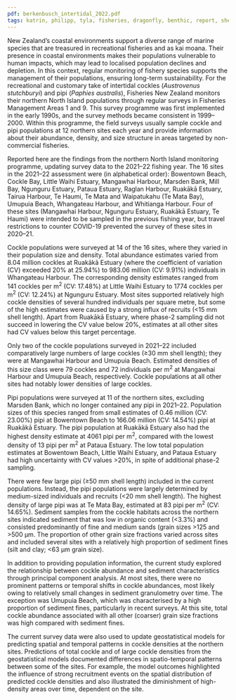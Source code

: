 ```yaml
---
pdf: berkenbusch_intertidal_2022.pdf
tags: katrin, philipp, tyla, fisheries, dragonfly, benthic, report, shellfish
---
```


New Zealand’s coastal environments support a diverse range of marine species that are treasured in
recreational fisheries and as kai moana. Their presence in coastal environments makes their populations
vulnerable to human impacts, which may lead to localised population declines and depletion. In this
context, regular monitoring of fishery species supports the management of their populations, ensuring
long-term sustainability. For the recreational and customary take of intertidal cockles
(*Austrovenus stutchburyi*) and pipi (*Paphies australis*), Fisheries New Zealand monitors their northern North Island
populations through regular surveys in Fisheries Management Areas 1 and 9. This survey programme
was first implemented in the early 1990s, and the survey methods became consistent in 1999–2000.
Within this programme, the field surveys usually sample cockle and pipi populations at 12 northern
sites each year and provide information about their abundance, density, and size structure in areas
targeted by non-commercial fisheries.

Reported here are the findings from the northern North Island monitoring programme, updating survey
data to the 2021–22 fishing year. The 16 sites in the 2021–22 assessment were (in alphabetical order):
Bowentown Beach, Cockle Bay, Little Waihi Estuary, Mangawhai Harbour, Marsden Bank, Mill Bay,
Ngunguru Estuary, Pataua Estuary, Raglan Harbour, Ruakākā Estuary, Tairua Harbour, Te Haumi, Te
Mata and Waipatukahu (Te Mata Bay), Umupuia Beach, Whangateau Harbour, and Whitianga Harbour.
Four of these sites (Mangawhai Harbour, Ngunguru Estuary, Ruakākā Estuary, Te Haumi) were intended
to be sampled in the previous fishing year, but travel restrictions to counter COVID-19 prevented the
survey of these sites in 2020–21.

Cockle populations were surveyed at 14 of the 16 sites, where they varied in their population size and
density. Total abundance estimates varied from 8.04 million cockles at Ruakākā Estuary (where the
coefficient of variation (CV) exceeded 20% at 25.94%) to 983.06 million (CV: 9.91%) individuals in
Whangateau Harbour. The corresponding density estimates ranged from 141 cockles per m<sup>2</sup> (CV:
17.48%) at Little Waihi Estuary to 1774 cockles per m<sup>2</sup> (CV: 12.24%) at Ngunguru Estuary. Most sites
supported relatively high cockle densities of several hundred individuals per square metre, but some of
the high estimates were caused by a strong influx of recruits (<15 mm shell length). Apart from
Ruakākā Estuary, where phase-2 sampling did not succeed in lowering the CV value below 20%,
estimates at all other sites had CV values below this target percentage.

Only two of the cockle populations surveyed in 2021–22 included comparatively large numbers of
large cockles (≥30 mm shell length); they were at Mangawhai Harbour and Umupuia Beach. Estimated
densities of this size class were 79 cockles and 72 individuals per m<sup>2</sup> at Mangawhai Harbour and
Umupuia Beach, respectively. Cockle populations at all other sites had notably lower densities of large
cockles.

Pipi populations were surveyed at 11 of the northern sites, excluding Marsden Bank, which no longer
contained any pipi in 2021–22. Population sizes of this species ranged from small estimates of 0.46
million (CV: 23.00%) pipi at Bowentown Beach to 166.06 million (CV: 14.54%) pipi at Ruakākā
Estuary. The pipi population at Ruakākā Estuary also had the highest density estimate at 4061 pipi per m<sup>2</sup>, compared with the lowest density of 13 pipi per m<sup>2</sup> at Pataua Estuary. The low total population
estimates at Bowentown Beach, Little Waihi Estuary, and Pataua Estuary had high uncertainty with CV
values >20%, in spite of additional phase-2 sampling.

There were few large pipi (≥50 mm shell length) included in the current populations. Instead, the pipi
populations were largely determined by medium-sized individuals and recruits (<20 mm shell length).
The highest density of large pipi was at Te Mata Bay, estimated at 83 pipi per m<sup>2</sup> (CV: 14.65%).
Sediment samples from the cockle habitats across the northern sites indicated sediment that was low in
organic content (<3.3%) and consisted predominantly of fine and medium sands (grain sizes >125 and >500 μm. The proportion of other grain size fractions varied across sites and included several sites with
a relatively high proportion of sediment fines (silt and clay; <63 μm grain size).

In addition to providing population information, the current study explored the relationship between
cockle abundance and sediment characteristics through principal component analysis. At most sites,
there were no prominent patterns or temporal shifts in cockle abundances, most likely owing to
relatively small changes in sediment granulometry over time. The exception was Umupuia Beach,
which was characterised by a high proportion of sediment fines, particularly in recent surveys. At this
site, total cockle abundance associated with all other (coarser) grain size fractions was high compared
with sediment fines.

The current survey data were also used to update geostatistical models for predicting spatial and temporal
patterns in cockle densities at the northern sites. Predictions of total cockle and of large cockle densities
from the geostatistical models documented differences in spatio-temporal patterns between some of the
sites. For example, the model outcomes highlighted the influence of strong recruitment events on the
spatial distribution of predicted cockle densities and also illustrated the diminishment of high-density
areas over time, dependent on the site.

